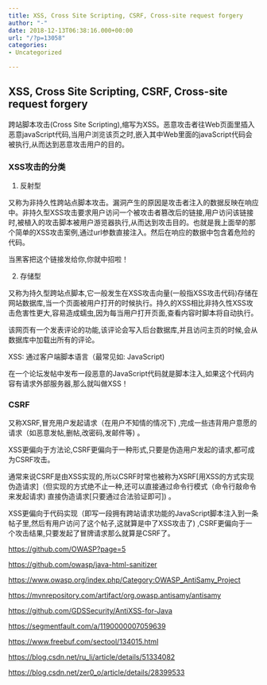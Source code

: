 ```yaml
---
title: XSS, Cross Site Scripting, CSRF, Cross-site request forgery
author: "-"
date: 2018-12-13T06:38:16.000+00:00
url: "/?p=13058"
categories:
- Uncategorized

---
```

## XSS, Cross Site Scripting, CSRF, Cross-site request forgery
跨站脚本攻击(Cross Site Scripting),缩写为XSS。恶意攻击者往Web页面里插入恶意javaScript代码,当用户浏览该页之时,嵌入其中Web里面的javaScript代码会被执行,从而达到恶意攻击用户的目的。

### XSS攻击的分类

1. 反射型

又称为非持久性跨站点脚本攻击。漏洞产生的原因是攻击者注入的数据反映在响应中。非持久型XSS攻击要求用户访问一个被攻击者篡改后的链接,用户访问该链接时,被植入的攻击脚本被用户游览器执行,从而达到攻击目的。也就是我上面举的那个简单的XSS攻击案例,通过url参数直接注入。然后在响应的数据中包含着危险的代码。

当黑客把这个链接发给你,你就中招啦！

2. 存储型

又称为持久型跨站点脚本,它一般发生在XSS攻击向量(一般指XSS攻击代码)存储在网站数据库,当一个页面被用户打开的时候执行。持久的XSS相比非持久性XSS攻击危害性更大,容易造成蠕虫,因为每当用户打开页面,查看内容时脚本将自动执行。

该网页有一个发表评论的功能,该评论会写入后台数据库,并且访问主页的时候,会从数据库中加载出所有的评论。

XSS:  通过客户端脚本语言（最常见如: JavaScript) 

在一个论坛发帖中发布一段恶意的JavaScript代码就是脚本注入,如果这个代码内容有请求外部服务器,那么就叫做XSS！

### CSRF

又称XSRF,冒充用户发起请求（在用户不知情的情况下) ,完成一些违背用户意愿的请求（如恶意发帖,删帖,改密码,发邮件等) 。

XSS更偏向于方法论,CSRF更偏向于一种形式,只要是伪造用户发起的请求,都可成为CSRF攻击。

通常来说CSRF是由XSS实现的,所以CSRF时常也被称为XSRF[用XSS的方式实现伪造请求]（但实现的方式绝不止一种,还可以直接通过命令行模式（命令行敲命令来发起请求) 直接伪造请求[只要通过合法验证即可]) 。

XSS更偏向于代码实现（即写一段拥有跨站请求功能的JavaScript脚本注入到一条帖子里,然后有用户访问了这个帖子,这就算是中了XSS攻击了) ,CSRF更偏向于一个攻击结果,只要发起了冒牌请求那么就算是CSRF了。

https://github.com/OWASP?page=5

https://github.com/owasp/java-html-sanitizer

https://www.owasp.org/index.php/Category:OWASP_AntiSamy_Project

https://mvnrepository.com/artifact/org.owasp.antisamy/antisamy

https://github.com/GDSSecurity/AntiXSS-for-Java

https://segmentfault.com/a/1190000007059639

https://www.freebuf.com/sectool/134015.html

https://blog.csdn.net/ru_li/article/details/51334082

https://blog.csdn.net/zer0_o/article/details/28399533